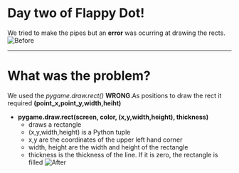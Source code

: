 # Day two of Flappy Dot!
We tried to make the pipes but an **error**  was ocurring at drawing the rects.
![Before](/images/problem.png)

<hr>

# What was the problem?

We used the *pygame.draw.rect()* __WRONG__.As positions to draw the rect it required **(point_x,point_y,width,heiht)**
* **pygame.draw.rect(screen, color, (x,y,width,height), thickness)**
  * draws a rectangle
  * (x,y,width,height) is a Python tuple
  * x,y are the coordinates of the upper left hand corner
  * width, height are the width and height of the rectangle
  * thickness is the thickness of the line. If it is zero, the rectangle is filled
![After](https://i.imgur.com/bqtvRKQ.png)
